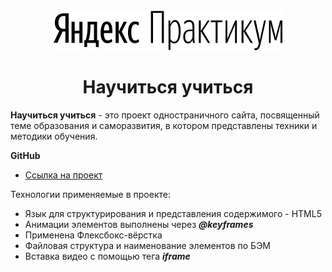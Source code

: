 <div align=center>
<a href="https://practicum.yandex.ru/"><img src="./images/logo/logo_place_header.svg" alt="Логотип Яндекс Практикум"/><a>

# Научиться учиться

</div>

**Научиться учиться** - это проект одностраничного сайта, посвященный теме образования и саморазвития, в котором представлены техники и методики обучения.

**GitHub**

* [Ссылка на проект](https://azizjp.github.io/how-to-learn/)

Технологии применяемые в проекте:
* Язык для структурирования и представления содержимого - HTML5
* Анимации элементов выполнены через  ***@keyframes***
* Применена Флексбокс-вёрстка
* Файловая структура и наименование элементов по БЭМ
* Вставка видео с помощью тега ***iframe***
